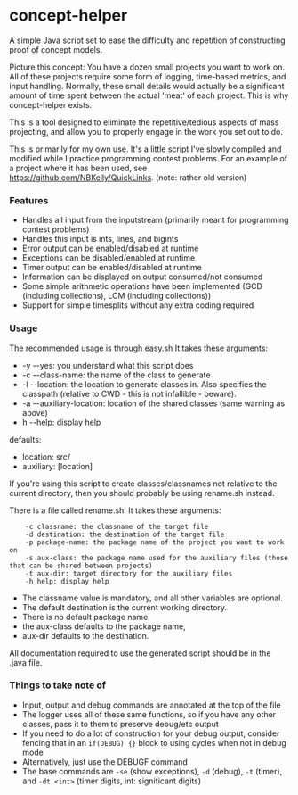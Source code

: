 # concept-helper
A simple Java script set to ease the difficulty and repetition of constructing proof of concept models. 

Picture this concept: You have a dozen small projects you want to work on. All of these projects require some form of logging, time-based metrics, and input handling. Normally, these small details would actually be a significant amount of time spent between the actual 'meat' of each project. This is why concept-helper exists.

This is a tool designed to eliminate the repetitive/tedious aspects of mass projecting, and allow you to properly engage in the work you set out to do.

This is primarily for my own use. It's a little script I've slowly compiled and modified while I practice programming contest problems. For an example of a project where it has been used, see https://github.com/NBKelly/QuickLinks. (note: rather old version)

### Features
* Handles all input from the inputstream (primarily meant for programming contest problems)
* Handles this input is ints, lines, and bigints
* Error output can be enabled/disabled at runtime
* Exceptions can be disabled/enabled at runtime
* Timer output can be enabled/disabled at runtime
* Information can be displayed on output consumed/not consumed
* Some simple arithmetic operations have been implemented (GCD (including collections), LCM (including collections))
* Support for simple timesplits without any extra coding required

### Usage
The recommended usage is through easy.sh
It takes these arguments:

* -y --yes: you understand what this script does
* -c --class-name: the name of the class to generate
* -l --location: the location to generate classes in. Also specifies the classpath (relative to CWD - this is not infallible - beware).
* -a --auxiliary-location: location of the shared classes (same warning as above)
* h --help: display help

defaults:
* location:  src/
* auxiliary: [location]

If you're using this script to create classes/classnames not relative to the current directory, then you should probably be using rename.sh instead.

There is a file called rename.sh. It takes these arguments:

```text
    -c classname: the classname of the target file
    -d destination: the destination of the target file
    -p package-name: the package name of the project you want to work on
    -s aux-class: the package name used for the auxiliary files (those that can be shared between projects)
    -t aux-dir: target directory for the auxiliary files
    -h help: display help
```

* The classname value is mandatory, and all other variables are optional.
* The default destination is the current working directory.
* There is no default package name.
* the aux-class defaults to the package name, 
* aux-dir defaults to the destination.

All documentation required to use the generated script should be in the <classname>.java file.

### Things to take note of

* Input, output and debug commands are annotated at the top of the file
* The logger uses all of these same functions, so if you have any other classes, pass it to them to preserve debug/etc output
* If you need to do a lot of construction for your debug output, consider fencing that in an `if(DEBUG) {}` block to using cycles when not in debug mode
* Alternatively, just use the DEBUGF command
* The base commands are `-se` (show exceptions), `-d` (debug), `-t` (timer), and `-dt <int>` (timer digits, int: significant digits)
